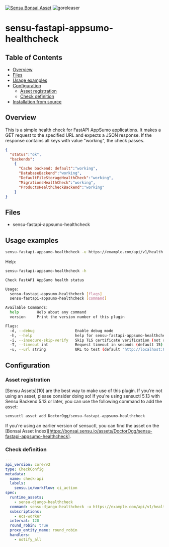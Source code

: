 [![Sensu Bonsai Asset](https://img.shields.io/badge/Bonsai-Download%20Me-brightgreen.svg?colorB=89C967&logo=sensu)](https://bonsai.sensu.io/assets/DoctorOgg/sensu-fastapi-appsumo-healthcheck)
![goreleaser](https://github.com/DoctorOgg/sensu-fastapi-appsumo-healthcheck/workflows/goreleaser/badge.svg)

# sensu-fastapi-appsumo-healthcheck

## Table of Contents

- [Overview](#overview)
- [Files](#files)
- [Usage examples](#usage-examples)
- [Configuration](#configuration)
  - [Asset registration](#asset-registration)
  - [Check definition](#check-definition)
- [Installation from source](#installation-from-source)

## Overview

This is a simple health check for FastAPI AppSumo applications. It makes a GET request to the specified URL and expects a JSON response. If the response contains all keys with value "working", the check passes.

```json
{
  "status":"ok",
  "backends":
    {
      "Cache backend: default":"working",
      "DatabaseBackend":"working",
      "DefaultFileStorageHealthCheck":"working",
      "MigrationsHealthCheck":"working",
      "ProductsHealthCheckBackend":"working"
    }
}
```

## Files

- sensu-fastapi-appsumo-healthcheck

## Usage examples

```bash
sensu-fastapi-appsumo-healthcheck -u https://example.com/api/v1/health

```

Help:

```bash
sensu-fastapi-appsumo-healthcheck -h

Check FastAPI AppSumo health status

Usage:
  sensu-fastapi-appsumo-healthcheck [flags]
  sensu-fastapi-appsumo-healthcheck [command]

Available Commands:
  help        Help about any command
  version     Print the version number of this plugin

Flags:
  -d, --debug                  Enable debug mode
  -h, --help                   help for sensu-fastapi-appsumo-healthcheck
  -i, --insecure-skip-verify   Skip TLS certificate verification (not recommended!)
  -T, --timeout int            Request timeout in seconds (default 15)
  -u, --url string             URL to test (default "http://localhost:80/")
```

## Configuration

### Asset registration

[Sensu Assets][10] are the best way to make use of this plugin. If you're not using an asset, please consider doing so! If you're using sensuctl 5.13 with Sensu Backend 5.13 or later, you can use the following command to add the asset:

```bash
sensuctl asset add DoctorOgg/sensu-fastapi-appsumo-healthcheck
```

If you're using an earlier version of sensuctl, you can find the asset on the [Bonsai Asset Index][https://bonsai.sensu.io/assets/DoctorOgg/sensu-fastapi-appsumo-healthcheck].

### Check definition

```yml
---
api_version: core/v2
type: CheckConfig
metadata:
  name: check-api
  labels:
    sensu.io/workflow: ci_action
spec:
  runtime_assets:
    - sensu-django-healthcheck
  command: sensu-django-healthcheck -u https://example.com/api/v1/health
  subscriptions:
    - ecs-worker
  interval: 120
  round_robin: true
  proxy_entity_name: round_robin
  handlers:
    - notify_all
```
